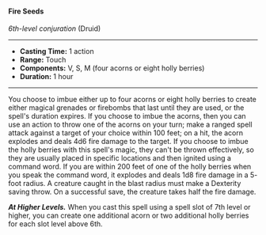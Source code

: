 #### Fire Seeds
*6th-level conjuration* (Druid)
___
- **Casting Time:** 1 action
- **Range:** Touch
- **Components:** V, S, M (four acorns or eight holly berries)
- **Duration:** 1 hour
---
You choose to imbue either up to four acorns or
eight holly berries to create either magical grenades
or firebombs that last until they are used, or the
spell's duration expires. If you choose to imbue the
acorns, then you can use an action to throw one of
the acorns on your turn; make a ranged spell attack
against a target of your choice within 100 feet; on a
hit, the acorn explodes and deals 4d6 fire damage to
the target.
If you choose to imbue the holly berries with this
spell's magic, they can't be thrown effectively, so
they are usually placed in specific locations and
then ignited using a command word. If you are
within 200 feet of one of the holly berries
when you speak the command word, it
explodes and deals 1d8 fire damage in a 5-
foot radius. A creature caught in the blast
radius must make a Dexterity saving throw.
On a successful save, the creature takes half the
fire damage.

***At Higher Levels.*** When you cast this spell using
a spell slot of 7th level or higher, you can create one
additional acorn or two additional holly berries for
each slot level above 6th.
